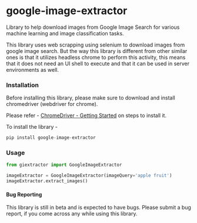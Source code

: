 # google-image-extractor
 
Library to help download images from Google Image Search for various machine learning and image classification tasks.

This library uses web scrapping using selenium to download images from google image search. But the way this library is different from other similar ones is that it utilizes headless chrome to perform this activity, this means that it does not need an UI shell to execute and that it can be used in server environments as well.

 ### Installation
Before installing this library, please make sure to download and install chromedriver (webdriver for chrome).

Please refer - [ChromeDriver - Getting Started](https://sites.google.com/a/chromium.org/chromedriver/getting-started) on steps to install it.

To install the library - 
```python
pip install google-image-extractor
```

### Usage
```python
from giextractor import GoogleImageExtractor

imageExtractor = GoogleImageExtractor(imageQuery='apple fruit')
imageExtractor.extract_images()
```

#### Bug Reporting
This library is still in beta and is expected to have bugs.
Please submit a bug report, if you come across any while using this library.
